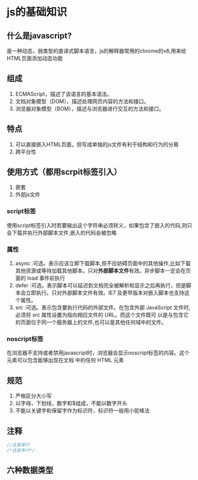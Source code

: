 # js的基础知识

## 什么是javascript?

是一种动态，弱类型的直译式脚本语言，js的解释器常用的chrome的v8,用来给HTML页面添加动态功能

## 组成

1. ECMAScript，描述了该语言的基本语法。
2. 文档对象模型（DOM），描述处理网页内容的方法和接口。
3. 浏览器对象模型（BOM），描述与浏览器进行交互的方法和接口。

## 特点

1. 可以直接嵌入HTML页面，但写成单独的js文件有利于结构和行为的分离
2. 跨平台性

## 使用方式（都用scrpit标签引入）

1. 嵌套
2. 外部js文件

### script标签

使用script标签引入时若要输出</script>这个字符串必须转义，如果包含了嵌入的代码,则只会下载并执行外部脚本文件,嵌入的代码会被忽略

### 属性

1. async :可选。表示应该立即下载脚本,但不应妨碍页面中的其他操作,比如下载其他资源或等待加载其他脚本。只对**外部脚本文件**有效。异步脚本一定会在页面的 load 事件前执行
2. defer :可选。表示脚本可以延迟到文档完全被解析和显示之后再执行，但是脚本会立即执行。只对外部脚本文件有效。IE7 及更早版本对嵌入脚本也支持这个属性。
3. src :可选。表示包含要执行代码的外部文件。在包含外部 JavaScript 文件时,必须将 src 属性设置为指向相应文件的 URL。而这个文件既可
以是与包含它的页面位于同一个服务器上的文件,也可以是其他任何域中的文件。


### noscript标签

在浏览器不支持或者禁用javascript时，浏览器会显示noscript标签的内容。这个元素可以包含能够出现在文档 <body> 中的任何 HTML 元素


## 规范

1. 严格区分大小写
2. 以字母，下划线，数字和$组成，不能以数字开头
3. 不能以关键字和保留字作为标识符，标识符一般用小驼峰法

## 注释

```js
//这是单行
/*这是多行*/
```

## 六种数据类型



